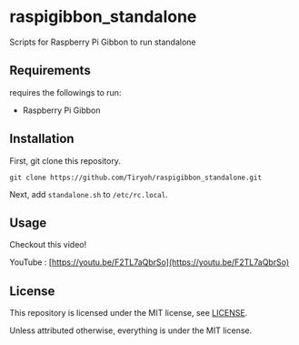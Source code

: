 # raspigibbon_standaloneScripts for Raspberry Pi Gibbon to run standalone## Requirementsrequires the followings to run:* Raspberry Pi Gibbon## InstallationFirst, git clone this repository.```git clone https://github.com/Tiryoh/raspigibbon_standalone.git```Next, add `standalone.sh` to `/etc/rc.local`.## UsageCheckout this video!YouTube : [https://youtu.be/F2TL7aQbrSo](https://youtu.be/F2TL7aQbrSo)## LicenseThis repository is licensed under the MIT license, see [LICENSE](./LICENSE).Unless attributed otherwise, everything is under the MIT license.